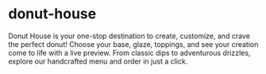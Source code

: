 # donut-house
Donut House is your one-stop destination to create, customize, and crave the perfect donut! Choose your base, glaze, toppings, and see your creation come to life with a live preview. From classic dips to adventurous drizzles, explore our handcrafted menu and order in just a click.
